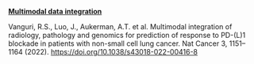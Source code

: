 
**[Multimodal data integration](../Note_MultimodalDataIntegration.md)**

Vanguri, R.S., Luo, J., Aukerman, A.T. et al. Multimodal integration of radiology, pathology and genomics for prediction of response to PD-(L)1 blockade in patients with non-small cell lung cancer. Nat Cancer 3, 1151–1164 (2022). https://doi.org/10.1038/s43018-022-00416-8

<br>

